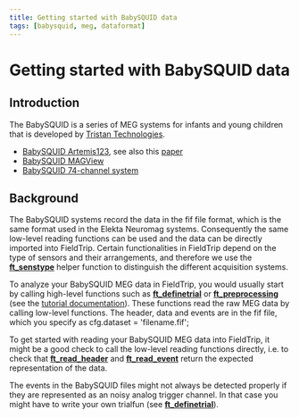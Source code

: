 ```yaml
---
title: Getting started with BabySQUID data
tags: [babysquid, meg, dataformat]
---
```


# Getting started with BabySQUID data

## Introduction

The BabySQUID is a series of MEG systems for infants and young children that is developed by [Tristan Technologies](http://tristantech.com/babysquid).

*  [BabySQUID Artemis123](http://tristantech.com/artemis123babysquid), see also this [paper](http://journal.frontiersin.org/article/10.3389/fnhum.2014.00099/abstract)
*  [BabySQUID MAGView](http://tristantech.com/meg-system-magview)
*  [BabySQUID 74-channel system](http://www.tristantech.com/pdf/babySQUID_v1.1.pdf)

## Background

The BabySQUID systems record the data in the fif file format, which is the same format used in the Elekta Neuromag systems. Consequently the same low-level reading functions can be used and the data can be directly imported into FieldTrip. Certain functionalities in FieldTrip depend on the type of sensors and their arrangements, and therefore we use the **[ft_senstype](/reference/ft_senstype)** helper function to distinguish the different acquisition systems.

To analyze your BabySQUID MEG data in FieldTrip, you would usually start by calling high-level functions such as **[ft_definetrial](/reference/ft_definetrial)** or **[ft_preprocessing](/reference/ft_preprocessing)** (see the [tutorial documentation](/tutorial)). These functions read the raw MEG data by calling low-level functions. The header, data and events are in the fif file, which you specify as
   cfg.dataset = 'filename.fif';

To get started with reading your BabySQUID MEG data into FieldTrip, it might be a good check to call the low-level reading functions directly, i.e. to check that **[ft_read_header](/reference/ft_read_header)** and **[ft_read_event](/reference/ft_read_event)** return the expected representation of the data.

The events in the BabySQUID files might not always be detected properly if they are represented as an noisy analog trigger channel. In that case you might have to write your own trialfun (see **[ft_definetrial](/reference/ft_definetrial)**).
